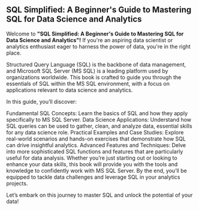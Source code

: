 ## SQL Simplified: A Beginner's Guide to Mastering SQL for Data Science and Analytics

Welcome to  **"SQL Simplified: A Beginner's Guide to Mastering SQL for Data Science and Analytics"!**  If you're an aspiring data scientist or analytics enthusiast eager to harness the power of data, you're in the right place.

Structured Query Language (SQL) is the backbone of data management, and Microsoft SQL Server (MS SQL) is a leading platform used by organizations worldwide. This book is crafted to guide you through the essentials of SQL within the MS SQL environment, with a focus on applications relevant to data science and analytics.

In this guide, you’ll discover:

Fundamental SQL Concepts: Learn the basics of SQL and how they apply specifically to MS SQL Server.
Data Science Applications: Understand how SQL queries can be used to gather, clean, and analyze data, essential skills for any data science role.
Practical Examples and Case Studies: Explore real-world scenarios and hands-on exercises that demonstrate how SQL can drive insightful analytics.
Advanced Features and Techniques: Delve into more sophisticated SQL functions and features that are particularly useful for data analysis.
Whether you’re just starting out or looking to enhance your data skills, this book will provide you with the tools and knowledge to confidently work with MS SQL Server. By the end, you’ll be equipped to tackle data challenges and leverage SQL in your analytics projects.

Let’s embark on this journey to master SQL and unlock the potential of your data!

